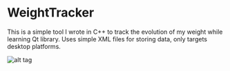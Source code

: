 # WeightTracker

This is a simple tool I wrote in C++ to track the evolution of my weight while learning Qt library. Uses simple XML files for storing data, only targets desktop platforms.

![alt tag](https://cloud.githubusercontent.com/assets/10409817/5844243/03512cc0-a178-11e4-9ee9-7bf9017d52d8.png)
